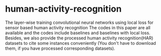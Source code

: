 # human-activity-recognition
The layer-wise training convolutional neural networks using local loss for sensor based human activity recognition
The codes in this paper are all available and the codes include baselines and baselines with local loss. Besides, we also provide the processed human activity recognition(HAR) datasets to cite some instances conveniently (You don't have to download them, if you have processed corresponding datasets). 
